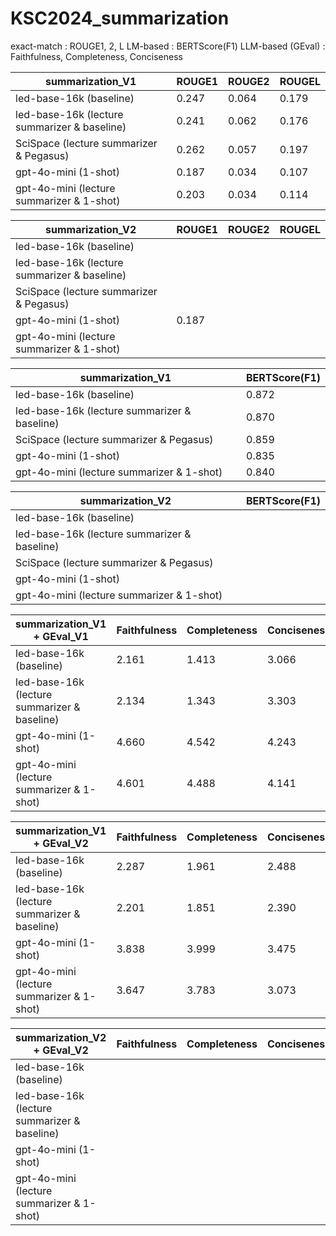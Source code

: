 # KSC2024_summarization
exact-match : ROUGE1, 2, L
LM-based : BERTScore(F1)
LLM-based (GEval) : Faithfulness, Completeness, Conciseness


|summarization_V1|ROUGE1|ROUGE2|ROUGEL|
|--------|-----|-----|-----|
|led-base-16k (baseline)| 0.247 | 0.064 | 0.179 |
|led-base-16k (lecture summarizer & baseline)| 0.241 | 0.062 | 0.176 |
|SciSpace (lecture summarizer & Pegasus) | 0.262 | 0.057 | 0.197 |
|gpt-4o-mini (1-shot)| 0.187 | 0.034 | 0.107 |
|gpt-4o-mini (lecture summarizer & 1-shot)| 0.203 | 0.034 | 0.114 |


|summarization_V2|ROUGE1|ROUGE2|ROUGEL|
|--------|-----|-----|-----|
|led-base-16k (baseline)|  |  |  |
|led-base-16k (lecture summarizer & baseline)|  |  |  |
|SciSpace (lecture summarizer & Pegasus) |  |  |  |
|gpt-4o-mini (1-shot)| 0.187 |  |  |
|gpt-4o-mini (lecture summarizer & 1-shot)|  |  |  |


|summarization_V1|BERTScore(F1)|
|--------|-----|
|led-base-16k (baseline)| 0.872 |
|led-base-16k (lecture summarizer & baseline)| 0.870 |
|SciSpace (lecture summarizer & Pegasus) | 0.859 |
|gpt-4o-mini (1-shot)| 0.835 | 
|gpt-4o-mini (lecture summarizer & 1-shot)| 0.840 |


|summarization_V2|BERTScore(F1)|
|--------|-----|
|led-base-16k (baseline)|  |
|led-base-16k (lecture summarizer & baseline)|  |
|SciSpace (lecture summarizer & Pegasus) |  |
|gpt-4o-mini (1-shot)|  | 
|gpt-4o-mini (lecture summarizer & 1-shot)|  |


|summarization_V1 + GEval_V1|Faithfulness|Completeness|Conciseness|
|--------|-----|-----|-----|
|led-base-16k (baseline)| 2.161 | 1.413 | 3.066 |
|led-base-16k (lecture summarizer & baseline)| 2.134 | 1.343 | 3.303 |
|gpt-4o-mini (1-shot)| 4.660 | 4.542 | 4.243 |
|gpt-4o-mini (lecture summarizer & 1-shot)| 4.601 | 4.488 | 4.141 |


|summarization_V1 + GEval_V2|Faithfulness|Completeness|Conciseness|
|--------|-----|-----|-----|
|led-base-16k (baseline)| 2.287 | 1.961 | 2.488 |
|led-base-16k (lecture summarizer & baseline)| 2.201 | 1.851 | 2.390 |
|gpt-4o-mini (1-shot)| 3.838 | 3.999 | 3.475 |
|gpt-4o-mini (lecture summarizer & 1-shot)| 3.647 | 3.783 | 3.073 |


|summarization_V2 + GEval_V2|Faithfulness|Completeness|Conciseness|
|--------|-----|-----|-----|
|led-base-16k (baseline)|  |  |  |
|led-base-16k (lecture summarizer & baseline)|  |  |  |
|gpt-4o-mini (1-shot)|  |  |  |
|gpt-4o-mini (lecture summarizer & 1-shot)|  |  |  |
